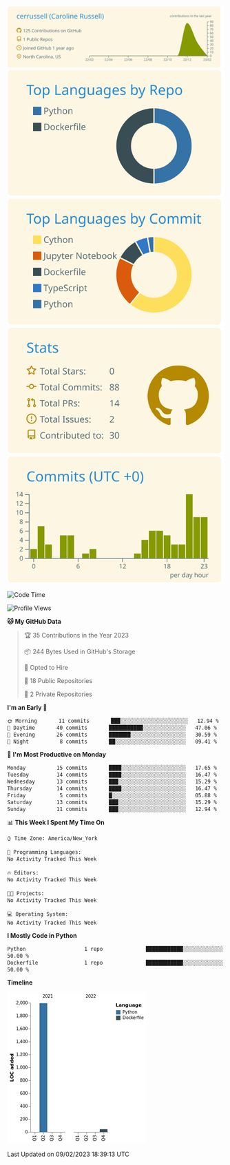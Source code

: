 
[![](https://raw.githubusercontent.com/cerrussell/cerrussell/master/profile-summary-card-output/solarized/0-profile-details.svg)](https://github.com/vn7n24fzkq/github-profile-summary-cards)
[![](https://raw.githubusercontent.com/cerrussell/cerrussell/master/profile-summary-card-output/solarized/1-repos-per-language.svg)](https://github.com/vn7n24fzkq/github-profile-summary-cards) [![](https://raw.githubusercontent.com/cerrussell/cerrussell/master/profile-summary-card-output/solarized/2-most-commit-language.svg)](https://github.com/vn7n24fzkq/github-profile-summary-cards)
[![](https://raw.githubusercontent.com/cerrussell/cerrussell/master/profile-summary-card-output/solarized/3-stats.svg)](https://github.com/vn7n24fzkq/github-profile-summary-cards) [![](https://raw.githubusercontent.com/cerrussell/cerrussell/master/profile-summary-card-output/solarized/4-productive-time.svg)](https://github.com/vn7n24fzkq/github-profile-summary-cards)

<!--START_SECTION:waka-->
![Code Time](http://img.shields.io/badge/Code%20Time-30%20hrs%2036%20mins-blue)

![Profile Views](http://img.shields.io/badge/Profile%20Views-0-blue)

**🐱 My GitHub Data** 

> 🏆 35 Contributions in the Year 2023
 > 
> 📦 244 Bytes Used in GitHub's Storage 
 > 
> 💼 Opted to Hire
 > 
> 📜 18 Public Repositories 
 > 
> 🔑 2 Private Repositories  
 > 
**I'm an Early 🐤** 

```text
🌞 Morning       11 commits       ███░░░░░░░░░░░░░░░░░░░░░░   12.94 % 
🌆 Daytime       40 commits       ███████████░░░░░░░░░░░░░░   47.06 % 
🌃 Evening       26 commits       ███████░░░░░░░░░░░░░░░░░░   30.59 % 
🌙 Night          8 commits       ██░░░░░░░░░░░░░░░░░░░░░░░   09.41 % 

```
📅 **I'm Most Productive on Monday** 

```text
Monday          15 commits       ████░░░░░░░░░░░░░░░░░░░░░   17.65 % 
Tuesday         14 commits       ████░░░░░░░░░░░░░░░░░░░░░   16.47 % 
Wednesday       13 commits       ███░░░░░░░░░░░░░░░░░░░░░░   15.29 % 
Thursday        14 commits       ████░░░░░░░░░░░░░░░░░░░░░   16.47 % 
Friday           5 commits       █░░░░░░░░░░░░░░░░░░░░░░░░   05.88 % 
Saturday        13 commits       ███░░░░░░░░░░░░░░░░░░░░░░   15.29 % 
Sunday          11 commits       ███░░░░░░░░░░░░░░░░░░░░░░   12.94 % 

```


📊 **This Week I Spent My Time On** 

```text
⌚︎ Time Zone: America/New_York

💬 Programming Languages: 
No Activity Tracked This Week

🔥 Editors: 
No Activity Tracked This Week

🐱‍💻 Projects: 
No Activity Tracked This Week

💻 Operating System: 
No Activity Tracked This Week

```

**I Mostly Code in Python** 

```text
Python                   1 repo              ████████████░░░░░░░░░░░░░   50.00 % 
Dockerfile               1 repo              ████████████░░░░░░░░░░░░░   50.00 % 

```


**Timeline**

![Chart not found](https://raw.githubusercontent.com/cerrussell/cerrussell/master/charts/bar_graph.png) 


 Last Updated on 09/02/2023 18:39:13 UTC
<!--END_SECTION:waka-->
